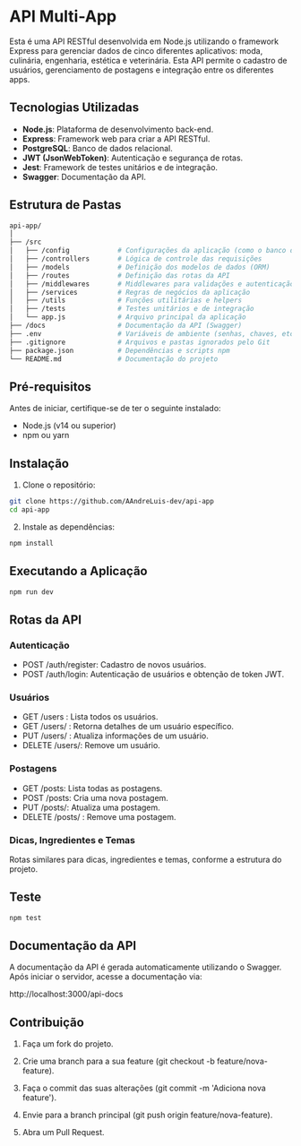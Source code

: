 # API Multi-App

Esta é uma API RESTful desenvolvida em Node.js utilizando o framework Express para gerenciar dados de cinco diferentes aplicativos: moda, culinária, engenharia, estética e veterinária. Esta API permite o cadastro de usuários, gerenciamento de postagens e integração entre os diferentes apps.

## Tecnologias Utilizadas

- **Node.js**: Plataforma de desenvolvimento back-end.
- **Express**: Framework web para criar a API RESTful.
- **PostgreSQL**: Banco de dados relacional.
- **JWT (JsonWebToken)**: Autenticação e segurança de rotas.
- **Jest**: Framework de testes unitários e de integração.
- **Swagger**: Documentação da API.

## Estrutura de Pastas

```bash
api-app/
│
├── /src
│   ├── /config            # Configurações da aplicação (como o banco de dados)
│   ├── /controllers       # Lógica de controle das requisições
│   ├── /models            # Definição dos modelos de dados (ORM)
│   ├── /routes            # Definição das rotas da API
│   ├── /middlewares       # Middlewares para validações e autenticação
│   ├── /services          # Regras de negócios da aplicação
│   ├── /utils             # Funções utilitárias e helpers
│   ├── /tests             # Testes unitários e de integração
│   └── app.js             # Arquivo principal da aplicação
├── /docs                  # Documentação da API (Swagger)
├── .env                   # Variáveis de ambiente (senhas, chaves, etc.)
├── .gitignore             # Arquivos e pastas ignorados pelo Git
├── package.json           # Dependências e scripts npm
└── README.md              # Documentação do projeto
```

## Pré-requisitos

Antes de iniciar, certifique-se de ter o seguinte instalado:

- Node.js (v14 ou superior)
- npm ou yarn

## Instalação

1. Clone o repositório:
```bash
git clone https://github.com/AAndreLuis-dev/api-app
cd api-app
```

2. Instale as dependências:
```bash
npm install
```

## Executando a Aplicação
```bash
npm run dev
```
## Rotas da API

### Autenticação

- POST /auth/register: Cadastro de novos usuários.
- POST /auth/login: Autenticação de usuários e obtenção de token JWT.

### Usuários
- GET /users : Lista todos os usuários.
- GET /users/ : Retorna detalhes de um usuário específico.
- PUT /users/ : Atualiza informações de um usuário.
- DELETE /users/:  Remove um usuário.

### Postagens
- GET /posts: Lista todas as postagens.
- POST /posts: Cria uma nova postagem.
- PUT /posts/: Atualiza uma postagem.
- DELETE /posts/ : Remove uma postagem.


### Dicas, Ingredientes e Temas 

Rotas similares para dicas, ingredientes e temas, conforme a estrutura do projeto.

## Teste
```bash
npm test
```

## Documentação da API

A documentação da API é gerada automaticamente utilizando o Swagger. Após iniciar o servidor, acesse a documentação via:

http://localhost:3000/api-docs


## Contribuição

1. Faça um fork do projeto.

2. Crie uma branch para a sua feature (git checkout -b feature/nova-feature).

3. Faça o commit das suas alterações (git commit -m 'Adiciona nova feature').

4. Envie para a branch principal (git push origin feature/nova-feature).

5. Abra um Pull Request.